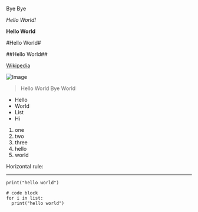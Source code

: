 Bye Bye

*Hello World!*

**Hello World**

#Hello World#

##Hello World##

[Wikipedia](https://en.wikipedia.org/wiki/Portable_Network_Graphics)

![Image](https://upload.wikimedia.org/wikipedia/commons/thumb/4/47/PNG_transparency_demonstration_1.png/420px-PNG_transparency_demonstration_1.png)

> Hello World
> Bye World

* Hello
* World
* List
* Hi

1. one
2. two
3. three
4. hello
5. world

Horizontal rule:
***

`print("hello world")`

```
# code block
for i in list:
  print("hello world")
```
